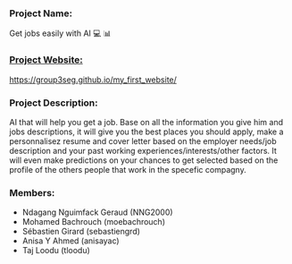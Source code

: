 
### Project Name:
Get jobs easily with AI :computer: :bar_chart:

### [Project Website:](https://group3seg.github.io/my_first_website/)
https://group3seg.github.io/my_first_website/


### Project Description:
AI that will help you get a job. Base on all the information you give him and jobs descriptions, it will give you the best places you should apply, make a personnalisez resume and cover letter based on the employer needs/job description and your past working experiences/interests/other factors. It will even make predictions on your chances to get selected based on the profile of the others people that work in the specefic compagny.

### Members:
 - Ndagang Nguimfack Geraud (NNG2000)
 - Mohamed Bachrouch (moebachrouch)
 - Sébastien Girard (sebastiengrd)
 - Anisa Y Ahmed (anisayac)
 - Taj Loodu (tloodu)
